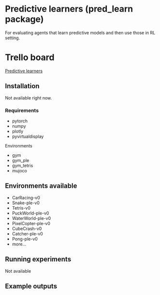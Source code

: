 # Predictive learners (pred_learn package)

For evaluating agents that learn predictive models and then use those in RL setting.

# Trello board

[Predictive learners](https://trello.com/b/tvFFyOnu/predictive-learners)

## Installation

Not available right now.

### Requirements

* pytorch
* numpy
* plotly
* pyvirtualdisplay

Environments
* gym
* gym_ple
* gym_tetris
* mujoco

## Environments available

* CarRacing-v0
* Snake-ple-v0
* Tetris-v0
* PuckWorld-ple-v0
* WaterWorld-ple-v0
* PixelCopter-ple-v0
* CubeCrash-v0
* Catcher-ple-v0
* Pong-ple-v0
* more...


## Running experiments

Not available

## Example outputs

